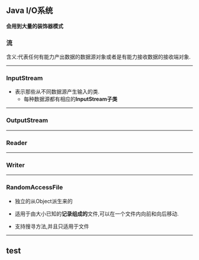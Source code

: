 ## Java I/O系统

**会用到大量的装饰器模式**

### 流

含义:代表任何有能力产出数据的数据源对象或者是有能力接收数据的接收端对象.

---

### InputStream

- 表示那些从不同数据源产生输入的类.
  - 每种数据源都有相应的**InputStream子类**



---

### OutputStream

---

### Reader

---

### Writer

---

### RandomAccessFile

- 独立的从Object派生来的

- 适用于由大小已知的**记录组成的**文件,可以在一个文件内向前和向后移动.

- 支持搜寻方法,并且只适用于文件

----

## test

